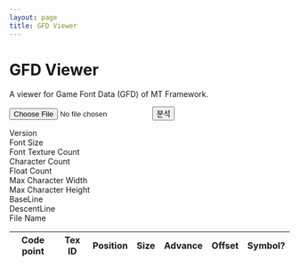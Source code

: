 ```yaml
---
layout: page
title: GFD Viewer
---
```


<link rel="stylesheet" href="./style.css">

# GFD Viewer

A viewer for Game Font Data (GFD) of MT Framework.

<input type="file" id="importFile" accept=".gfd">

<input type="button" id="submit" class="button" value="분석">

<dl id="gfdHeader">
  <dt>Version</dt><dd id="version"></dd>
  <dt>Font Size</dt><dd id="fontSize"></dd>
  <dt>Font Texture Count</dt><dd id="fontTexCount"></dd>
  <dt>Character Count</dt><dd id="charCount"></dd>
  <dt>Float Count</dt><dd id="floatCount"></dd>
  <dt>Max Character Width</dt><dd id="maxCharWidth"></dd>
  <dt>Max Character Height</dt><dd id="maxCharHeight"></dd>
  <dt>BaseLine</dt><dd id="baseLine"></dd>
  <dt>DescentLine</dt><dd id="descentLine"></dd>
  <dt>File Name</dt><dd id="fileName"></dd>
</dl>

<table id="gfdContent">
  <thead>
    <tr>
      <th>Code point</th>
      <th>Tex ID</th>
      <th>Position</th>
      <th>Size</th>
      <th>Advance</th>
      <th>Offset</th>
      <th>Symbol?</th>
    </tr>
  </thead>
  <tbody>
  </tbody>
</table>

<script src="./gfd.js"></script>
